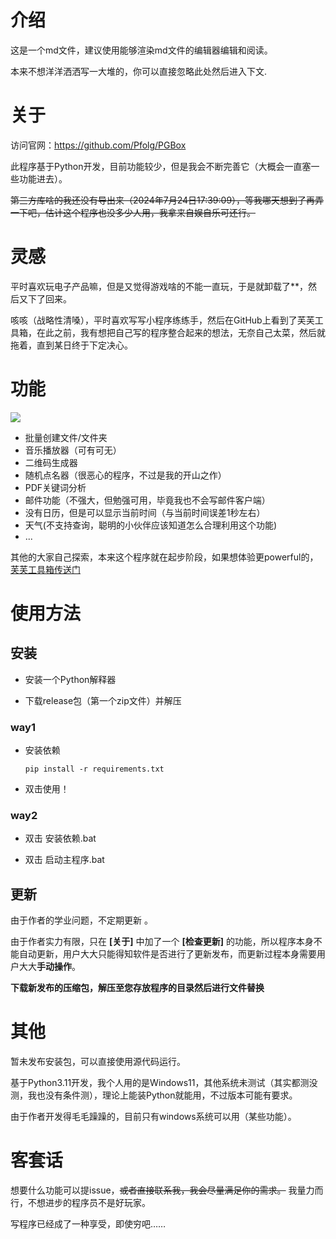 # 介绍

这是一个md文件，建议使用能够渲染md文件的编辑器编辑和阅读。

本来不想洋洋洒洒写一大堆的，你可以直接忽略此处然后进入下文.

# 关于

访问官网：<https://github.com/Pfolg/PGBox>

此程序基于Python开发，目前功能较少，但是我会不断完善它（大概会一直塞一些功能进去）。

~~第三方库啥的我还没有导出来（2024年7月24日17:39:09），等我哪天想到了再弄一下吧，估计这个程序也没多少人用，我拿来自娱自乐可还行。~~

# 灵感

平时喜欢玩电子产品嘛，但是又觉得游戏啥的不能一直玩，于是就卸载了**，然后又下了回来。

咳咳（战略性清嗓），平时喜欢写写小程序练练手，然后在GitHub上看到了芙芙工具箱，在此之前，我有想把自己写的程序整合起来的想法，无奈自己太菜，然后就拖着，直到某日终于下定决心。

# 功能

![](https://github.com/user-attachments/assets/241a4c3f-b9ff-4cee-8ec9-6c31010808e3)

- 批量创建文件/文件夹
- 音乐播放器（可有可无）
- 二维码生成器
- 随机点名器（很恶心的程序，不过是我的开山之作）
- PDF关键词分析
- 邮件功能（不强大，但勉强可用，毕竟我也不会写邮件客户端）
- 没有日历，但是可以显示当前时间（与当前时间误差1秒左右）
- 天气(不支持查询，聪明的小伙伴应该知道怎么合理利用这个功能)
- ...

其他的大家自己探索，本来这个程序就在起步阶段，如果想体验更powerful的，[芙芙工具箱传送门](https://github.com/DuckDuckStudio/Fufu_Tools)

# 使用方法

## 安装

- 安装一个Python解释器

- 下载release包（第一个zip文件）并解压

### way1

- 安装依赖

    ~~~shell
    pip install -r requirements.txt
    ~~~

- 双击使用！

### way2

- 双击 安装依赖.bat

- 双击 启动主程序.bat

## 更新

由于作者的学业问题，不定期更新 。

由于作者实力有限，只在 **[关于]** 中加了一个 **[检查更新]** 的功能，所以程序本身不能自动更新，用户大大只能得知软件是否进行了更新发布，而更新过程本身需要用户大大**手动操作**。

**下载新发布的压缩包，解压至您存放程序的目录然后进行文件替换**

# 其他

暂未发布安装包，可以直接使用源代码运行。

基于Python3.11开发，我个人用的是Windows11，其他系统未测试（其实都测没测，我也没有条件测），理论上能装Python就能用，不过版本可能有要求。

由于作者开发得毛毛躁躁的，目前只有windows系统可以用（某些功能）。

# 客套话

想要什么功能可以提issue，~~或者直接联系我，我会尽量满足你的需求。~~ 我量力而行，不想进步的程序员不是好玩家。

写程序已经成了一种享受，即使穷吧……
